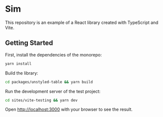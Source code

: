 # Sim

This repository is an example of a React library created with TypeScript and Vite.

## Getting Started

First, install the dependencies of the monorepo:

```bash
yarn install
```

Build the library:

```bash
cd packages/unstyled-table && yarn build
```

Run the development server of the test project:

```bash
cd sites/vite-testing && yarn dev
```

Open [http://localhost:3000](http://localhost:3000) with your browser to see the result.
